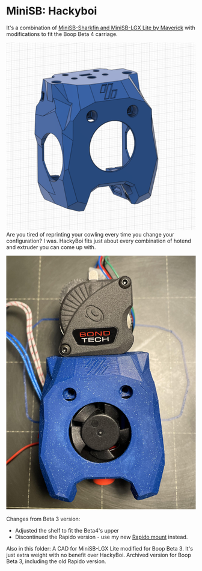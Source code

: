 # MiniSB: Hackyboi
It's a combination of [MiniSB-Sharkfin and MiniSB-LGX Lite by Maverick](https://github.com/VoronDesign/VoronUsers/tree/master/printer_mods/Maverick) with modifications to fit the Boop Beta 4 carriage.  

![CAD Screenshot](Images/MiniSB_HackyBoi_Beta4.png?raw=true "Hackyboi screenshot from CAD")
Are you tired of reprinting your cowling every time you change your configuration? I was. 
HackyBoi fits just about every combination of hotend and extruder you can come up with. 

![Hackyboi](Images/HackyBoi_LGXL_Beta4.jpg?raw=true "Hackyboi with extruders attached")

Changes from Beta 3 version: 
- Adjusted the shelf to fit the Beta4's upper
- Discontinued the Rapido version - use my new [Rapido mount](https://github.com/cosmonate/VoronStuff/tree/main/Rapido_HF_Mount) instead. 

Also in this folder: 
A CAD for MiniSB-LGX Lite modified for Boop Beta 3. It's just extra weight with no benefit over HackyBoi. 
Archived version for Boop Beta 3, including the old Rapido version. 
